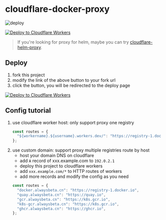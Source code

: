# cloudflare-docker-proxy

![deploy](https://github.com/bingym/cloudflare-docker-proxy/actions/workflows/deploy.yaml/badge.svg)

[![Deploy to Cloudflare Workers](https://deploy.workers.cloudflare.com/button)](https://deploy.workers.cloudflare.com/?url=https://github.com/bingym/cloudflare-docker-proxy)

> If you're looking for proxy for helm, maybe you can try [cloudflare-helm-proxy](https://github.com/bingym/cloudflare-helm-proxy).

## Deploy

1. fork this project
2. modify the link of the above button to your fork url
3. click the button, you will be redirected to the deploy page

[![Deploy to Cloudflare Workers](https://deploy.workers.cloudflare.com/button)](https://deploy.workers.cloudflare.com/?url=https://github.com/bingym/cloudflare-docker-proxy)

## Config tutorial

1. use cloudflare worker host: only support proxy one registry
   ```javascript
   const routes = {
     "${workername}.${username}.workers.dev/": "https://registry-1.docker.io",
   };
   ```
2. use custom domain: support proxy multiple registries route by host
   - host your domain DNS on cloudflare
   - add `A` record of xxx.example.com to `192.0.2.1`
   - deploy this project to cloudflare workers
   - add `xxx.example.com/*` to HTTP routes of workers
   - add more records and modify the config as you need
   ```javascript
   const routes = {
     "docker.alwaysbeta.cn": "https://registry-1.docker.io",
     "quay.alwaysbeta.cn": "https://quay.io",
     "gcr.alwaysbeta.cn": "https://k8s.gcr.io",
     "k8s-gcr.alwaysbeta.cn": "https://k8s.gcr.io",
     "ghcr.alwaysbeta.cn": "https://ghcr.io",
   };
   ```

